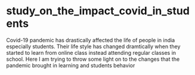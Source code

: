 # study_on_the_impact_covid_in_students
Covid-19 pandemic has drastically affected the life of people in india especially students. Their life style has changed dramtically when they started to learn from online class instead attending regular classes in school. Here I am trying to throw some light on to the changes that the pandemic brought in learning and students behavior
